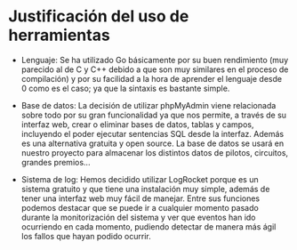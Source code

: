 # Justificación del uso de herramientas

- Lenguaje: Se ha utilizado Go básicamente por su buen rendimiento (muy parecido al de C y C++ debido a que son muy similares en el proceso de compilación) y por su facilidad a la hora de aprender el lenguaje desde 0 como es el caso; ya que la sintaxis es bastante simple.

- Base de datos: La decisión de utilizar phpMyAdmin viene relacionada sobre todo por su gran funcionalidad ya que nos permite, a través de su interfaz web, crear o eliminar bases de datos, tablas y campos, incluyendo el poder ejecutar sentencias SQL desde la interfaz. Además es una alternativa gratuita y open source. La base de datos se usará en nuestro proyecto para almacenar los distintos datos de pilotos, circuitos, grandes premios...

- Sistema de log: Hemos decidido utilizar LogRocket porque es un sistema gratuito y que tiene una instalación muy simple, además de tener una interfaz web muy fácil de manejar. Entre sus funciones podemos destacar que se puede ir a cualquier momento pasado durante la monitorización del sistema y ver que eventos han ido ocurriendo en cada momento, pudiendo detectar de manera más ágil los fallos que hayan podido ocurrir.
